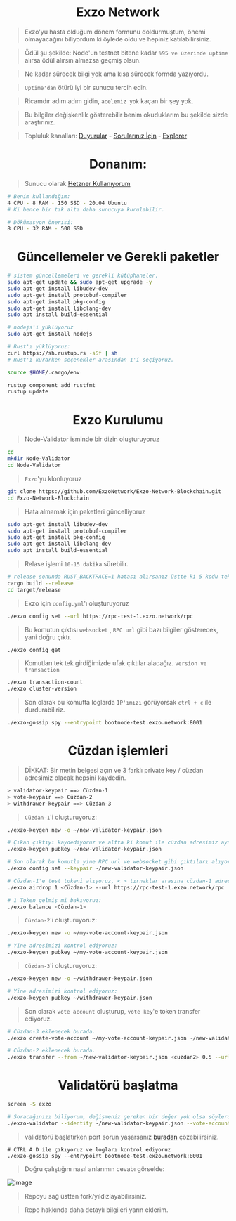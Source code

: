 <h1 align="center"> Exzo Network </h1>

> Exzo'yu hasta olduğum dönem formunu doldurmuştum, önemi olmayacağını biliyordum ki öylede oldu ve hepiniz katılabilirsiniz.

> Ödül şu şekilde: Node'un testnet bitene kadar `%95 ve üzerinde uptime` alırsa ödül alırsın almazsa geçmiş olsun.

> Ne kadar sürecek bilgi yok ama kısa sürecek formda yazıyordu.

> `Uptime'dan` ötürü iyi bir sunucu tercih edin.

> Ricamdır adım adım gidin, `acelemiz yok` kaçan bir şey yok.

> Bu bilgiler değişkenlik gösterebilir benim okuduklarım bu şekilde sizde araştırınız.

>  Topluluk kanalları: [Duyurular](https://t.me/RuesAnnouncement) - [Sorularınız İçin](https://t.me/RuesChat) -  [Explorer](https://exzoscan.io/?cluster=testnet)

<h1 align="center"> Donanım: </h1>

> Sunucu olarak [Hetzner Kullanıyorum](https://github.com/ruesandora/Hetzner/blob/main/README.md)

```sh
# Benim kullandığım: 
4 CPU - 8 RAM - 150 SSD - 20.04 Ubuntu
# Ki bence bir tık altı daha sunucuya kurulabilir.

# Dökümasyon önerisi:
8 CPU - 32 RAM - 500 SSD
```

<h1 align="center"> Güncellemeler ve Gerekli paketler </h1>

```sh
# sistem güncellemeleri ve gerekli kütüphaneler.
sudo apt-get update && sudo apt-get upgrade -y
sudo apt-get install libudev-dev
sudo apt-get install protobuf-compiler
sudo apt-get install pkg-config
sudo apt-get install libclang-dev
sudo apt install build-essential

# nodejs'i yüklüyoruz
sudo apt-get install nodejs

# Rust'ı yüklüyoruz:
curl https://sh.rustup.rs -sSf | sh
# Rust'ı kurarken seçenekler arasından 1'i seçiyoruz.

source $HOME/.cargo/env

rustup component add rustfmt
rustup update
```

<h1 align="center"> Exzo Kurulumu </h1>

> Node-Validator isminde bir dizin oluşturuyoruz

```sh
cd
mkdir Node-Validator
cd Node-Validator
```

> `Exzo`'yu klonluyoruz

```sh
git clone https://github.com/ExzoNetwork/Exzo-Network-Blockchain.git
cd Exzo-Network-Blockchain
```

> Hata almamak için paketleri güncelliyoruz

```sh
sudo apt-get install libudev-dev
sudo apt-get install protobuf-compiler
sudo apt-get install pkg-config
sudo apt-get install libclang-dev
sudo apt install build-essential
```

> Relase işlemi `10-15 dakika` sürebilir.

```sh
# release sonunda RUST_BACKTRACE=1 hatası alırsanız üstte ki 5 kodu tekrar girin ve tekrar release edin.
cargo build --release 
cd target/release
```

> Exzo için `config.yml`'ı oluşturuyoruz
```sh
./exzo config set --url https://rpc-test-1.exzo.network/rpc
```

> Bu komutun çıktısı `websocket` , `RPC url` gibi bazı bilgiler gösterecek, yani doğru çıktı.
```sh
./exzo config get
```

> Komutları tek tek girdiğimizde ufak çıktılar alacağız. `version ve transaction`
```sh
./exzo transaction-count
./exzo cluster-version
```

> Son olarak bu komutta loglarda `IP'ımızı` görüyorsak `ctrl + c` ile durdurabiliriz.
```sh
./exzo-gossip spy --entrypoint bootnode-test.exzo.network:8001
```

<h1 align="center"> Cüzdan işlemleri </h1>

> DİKKAT: Bir metin belgesi açın ve 3 farklı private key / cüzdan adresimiz olacak hepsini kaydedin.

```sh
> validator-keypair ==> Cüzdan-1
> vote-keypair ==> Cüzdan-2
> withdrawer-keypair ==> Cüzdan-3
```

> `Cüzdan-1`'i oluşturuyoruz:

```sh
./exzo-keygen new -o ~/new-validator-keypair.json

# Çıkan çıktıyı kaydediyoruz ve altta ki komut ile cüzdan adresimiz aynı mı kontrol ediyoruz:
./exzo-keygen pubkey ~/new-validator-keypair.json

# Son olarak bu komutla yine RPC url ve websocket gibi çıktıları alıyoruz:
./exzo config set --keypair ~/new-validator-keypair.json

# Cüzdan-1'e test tokeni alıyoruz, < > tırnaklar arasına cüzdan-1 adresi giriyoruz. (< > silinecek)
./exzo airdrop 1 <Cüzdan-1> --url https://rpc-test-1.exzo.network/rpc

# 1 Token gelmiş mi bakıyoruz:
./exzo balance <Cüzdan-1>
```

> `Cüzdan-2`'i oluşturuyoruz:

```sh
./exzo-keygen new -o ~/my-vote-account-keypair.json

# Yine adresimizi kontrol ediyoruz:
./exzo-keygen pubkey ~/my-vote-account-keypair.json
```

> `Cüzdan-3`'i oluşturuyoruz:
```sh
./exzo-keygen new -o ~/withdrawer-keypair.json

# Yine adresimizi kontrol ediyoruz:
./exzo-keygen pubkey ~/withdrawer-keypair.json
```

> Son olarak `vote account` oluşturup, `vote key`'e token transfer ediyoruz.

```sh
# Cüzdan-3 eklenecek burada.
./exzo create-vote-account ~/my-vote-account-keypair.json ~/new-validator-keypair.json <Cüzdan-3> --commission 1 

# Cüzdan-2 eklenecek burada.
./exzo transfer --from ~/new-validator-keypair.json <cuzdan2> 0.5 --url https://rpc-test-1.exzo.network/rpc --fee-payer ~/new-validator-keypair.json
```

<h1 align="center"> Validatörü başlatma </h1>

```sh
screen -S exzo

# Soracağınızı biliyorum, değişmeniz gereken bir değer yok olsa söylerdim :)
./exzo-validator --identity ~/new-validator-keypair.json --vote-account ~/my-vote-account-keypair.json --ledger /root/exzonode/ledger/ --rpc-port 8899 --dynamic-port-range 8000-8012 --entrypoint bootnode-test.exzo.network:8001 --limit-ledger-size --expected-shred-version 17211 --max-genesis-archive-unpacked-size 707374182 --log -
```

> validatörü başlatırken port sorun yaşarsanız [buradan](https://github.com/ruesandora/Exzo/blob/main/port-sorunu.md) çözebilirsiniz.

```
# CTRL A D ile çıkıyoruz ve logları kontrol ediyoruz
./exzo-gossip spy --entrypoint bootnode-test.exzo.network:8001
```

> Doğru çalıştığını nasıl anlarımın cevabı görselde:

![image](https://github.com/ruesandora/Exzo/assets/101149671/b51d5473-603b-4b8e-ad7e-67954a32a4f5)

> Repoyu sağ üstten fork/yıldızlayabilirsiniz.

> Repo hakkında daha detaylı bilgileri yarın eklerim.
